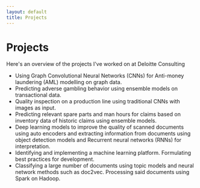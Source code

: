 ```yaml
---
layout: default
title: Projects
---
```

# Projects
Here's an overview of the projects I've worked on at Deloitte Consulting

- Using Graph Convolutional Neural Networks (CNNs) for Anti-money laundering (AML) modelling on graph data.
- Predicting adverse gambling behavior using ensemble models on transactional data.
- Quality inspection on a production line using traditional CNNs with images as input.
- Predicting relevant spare parts and man hours for claims based on inventory data of historic claims using ensemble models.
- Deep learning models to improve the quality of scanned documents using auto encoders and extracting information from documents using object detection models and Recurrent neural networks (RNNs) for interpretation.
- Identifying and implementing a machine learning platform. Formulating best practices for development.
- Classifying a large number of documents using topic models and neural network methods such as doc2vec. Processing said documents using Spark on Hadoop.